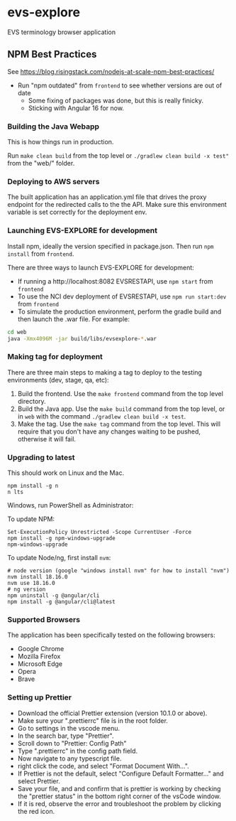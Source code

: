 # evs-explore

EVS terminology browser application

## NPM Best Practices

See https://blog.risingstack.com/nodejs-at-scale-npm-best-practices/

* Run "npm outdated" from `frontend` to see whether versions are out of date
  * Some fixing of packages was done, but this is really finicky.
  * Sticking with Angular 16 for now.

### Building the Java Webapp

This is how things run in production.

Run `make clean build` from the top level or `./gradlew clean build -x test"` from the "web/" folder.

### Deploying to AWS servers

The built application has an application.yml file that drives the proxy endpoint for the redirected
calls to the the API.  Make sure this environment variable is set correctly for the deployment env.


### Launching EVS-EXPLORE for development

Install npm, ideally the version specified in package.json. Then run `npm install` from `frontend`.

There are three ways to launch EVS-EXPLORE for development:

* If running a http://localhost:8082 EVSRESTAPI, use `npm start` from `frontend`
* To use the NCI dev deployment of EVSRESTAPI, use `npm run start:dev` from `frontend`
* To simulate the production environment, perform the gradle build and then launch the .war file.  For example:

```bash
cd web
java -Xmx4096M -jar build/libs/evsexplore-*.war
```

### Making tag for deployment

There are three main steps to making a tag to deploy to the testing environments (dev, stage, qa, etc):
1. Build the frontend. Use the `make frontend` command from the top level directory.
2. Build the Java app. Use the `make build` command from the top level, or in `web` with the command `./gradlew clean build -x test`.
3. Make the tag. Use the `make tag` command from the top level. This will require that you don't have any changes waiting to be pushed, otherwise it will fail.

### Upgrading to latest

This should work on Linux and the Mac.

```
npm install -g n
n lts
```

Windows, run PowerShell as Administrator:

To update NPM:

```
Set-ExecutionPolicy Unrestricted -Scope CurrentUser -Force
npm install -g npm-windows-upgrade
npm-windows-upgrade
```

To update Node/ng, first install `nvm`:

```
# node version (google "windows install nvm" for how to install "nvm")
nvm install 18.16.0
nvm use 18.16.0
# ng version
npm uninstall -g @angular/cli
npm install -g @angular/cli@latest
```

### Supported Browsers
The application has been specifically tested on the following browsers:

* Google Chrome
* Mozilla Firefox
* Microsoft Edge
* Opera
* Brave

### Setting up Prettier

- Download the official Prettier extension (version 10.1.0 or above).
- Make sure your ".prettierrc" file is in the root folder.
- Go to settings in the vscode menu.
- In the search bar, type "Prettier".
- Scroll down to "Prettier: Config Path"
- Type ".prettierrc" in the config path field.
- Now navigate to any typescript file.
- right click the code, and select "Format Document With...".
- If Prettier is not the default, select "Configure Default Formatter..." and select Prettier.
- Save your file, and and confirm that is prettier is working by checking the "prettier status" in the bottom right corner of the vsCode window.
- If it is red, observe the error and troubleshoot the problem by clicking the red icon.
